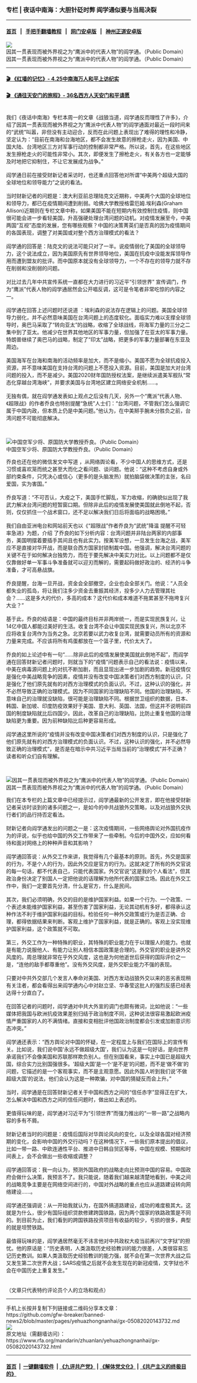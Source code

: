 ### 专栏 | 夜话中南海：大胆针砭时弊   阎学通似要与当局决裂
------------------------

#### [首页](https://github.com/gfw-breaker/banned-news2/blob/master/README.md) &nbsp;&nbsp;|&nbsp;&nbsp; [手把手翻墙教程](https://github.com/gfw-breaker/guides/wiki) &nbsp;&nbsp;|&nbsp;&nbsp; [网门安卓版](https://github.com/oGate2/oGate) &nbsp;&nbsp;|&nbsp;&nbsp; [神州正道安卓版](https://github.com/SzzdOgate/update) 



<div id="headerimg">
 <img alt="因其一贯表现而被外界视之为“鹰派中的代表人物”的阎学通。（Public Domain）" src="https://www.rfa.org/mandarin/zhuanlan/yehuazhongnanhai/gx-05082020143732.html/Yan_Xuetong-high.jpg/@@images/af4098ff-2208-47db-8296-064ff8b549f0.jpeg" title="因其一贯表现而被外界视之为“鹰派中的代表人物”的阎学通。（Public Domain）"/>
 <div id="headerimgcontents">
  <div id="headerimgcaption">
   <span>
    因其一贯表现而被外界视之为“鹰派中的代表人物”的阎学通。（Public Domain）
   </span>
   <!-- zoomattribute -->
  </div>
  <!-- headerimgcaption -->
 </div>
 <!-- headerimagecontents -->
</div>

<hr/>


#### [ 🎬  《红墙的记忆》- 4.25中南海万人和平上访纪实](http://158.247.193.181:10000/videos/legend/425.html)

 #### [ 🎬  《通往天安门的旅程》- 36名西方人天安门和平请愿 ](http://158.247.193.181:10000/videos/legend/JTT.html)

<div id="storytext">
 <div>
  <div class="slot_header">
  </div>
 </div>
 <p>
  <br/>
  我们《夜话中南海》专栏本周一的文章《战狼当道，阎学通反而理性了许多》，介绍了因其一贯表现而被外界视之为“鹰派中代表人物”的阎学通面对最近一段时间来的“武统”叫嚣，非但没有主动迎合，反而在此问题上表现出了难得的理性和冷静，坚定认为：“目前在南海和台海地区，都不会发生故意的擦枪走火，因为美国、中国大陆、台湾地区三方对军事行动的控制都非常严格。所以说，首先，在这些地区发生擦枪走火的可能性非常小。其次，即便发生了擦枪走火，有关各方也一定能够及时地把它抑制住，不让它发展成为战争。”
  <br/>
  <br/>
  阎学通日前在接受财新记者采访时，也还重点回答他对所谓“中美两个超级大国的全球地位和领导能力”之说的看法。
  <br/>
  <br/>
  当时财新记者的问题是：澳大利亚前总理陆克文近期称，中美两个大国的全球地位和领导力，都已在疫情期间遭到削弱。哈佛大学教授格雷厄姆.埃利森(Graham Allison)近期则在专栏文章中称，如果美国不能在短期内有效控制住疫情，则中国很可能会进一步看轻美国，升高强硬处理台湾问题的动机。对疫情发展至今，中美两国“互视”态度的发展，您有哪些观察？中国的决策菁英们是否真的因为疫情期间的各国表现，调整了对美国或对整个西方治理模式的看法？
  <br/>
  <br/>
  阎学通的回答是：陆克文的说法可能只对了一半。说疫情弱化了美国的全球领导力，这个说法成立，因为美国原先有世界领导地位，美国在抗疫中没能发挥领导作用而遭到盟友的批评。而中国原本就没有全球领导力，一个不存在的领导力就不存在削弱和没削弱的问题。
  <br/>
  <br/>
  对比过去几年中共宣传系统一直都在大力进行的习近平“引领世界” 宣传调门，作为“鹰派”代表人物的阎学通居然会公开唱反调，这可是令笔者非常吃惊的内容之一。
  <br/>
  <br/>
  阎学通在回答上述问题时还说道 ：埃利森的说法存在逻辑上的问题。美国全球领导力弱化，并不必然意味美国在台湾问题上的态度软化。面临实力难以支撑全球领导时，奥巴马采取了“转向亚太”的战略，收缩了全球战线，将海军力量的三分之二集中到了亚太。他减少在世界其他地区的军事力量，但加强了在亚太的军事力量。特朗普继续了奥巴马的战略，制定了“印太”战略，把更多的军事力量部署在东亚及周边。
  <br/>
  <br/>
  美国海军在台海和南海的活动频率是加大，而不是缩小。美国不愿为全球抗疫投入资源，并不意味美国在支持台湾的问题上不愿投入资源。目前，美国是加大对台湾问题的投入，而不是减少。美国2020财年国防授权法案，是继续派遣美军舰队“常态化穿越台湾海峡”，并要求美国与台湾地区建立网络安全机制……。
  <br/>
  <br/>
  无独有偶，就在阎学通发表如上观点之后没有几天，另外一个“鹰派”代表人物、《超限战》的作者乔良也特别提醒“急统”人士们：“台湾问题，不管我们怎么强调它属于中国内政，但本质上仍是中美问题。”他认为，在中美掰手腕未分胜负之前，台湾问题不可能彻底解决。
 </p>
 <p>
  <br/>
  <div class="image-inline captioned" style="width:660px;">
   <div style="width:660px;">
    <img alt="中国空军少将、原国防大学教授乔良。（Public Domain）" src="https://www.rfa.org/mandarin/zhuanlan/junshiwujinqu/mil-05072020134904.html/4e54826f.jpg" title="中国空军少将、原国防大学教授乔良。（Public Domain）"/>
   </div>
   <div class="image-caption">
    <span style="width:660px;">
     中国空军少将、原国防大学教授乔良。（Public Domain）
    </span>
    <span class="copyright">
    </span>
   </div>
  </div>
 </p>
 <p>
  乔良也还在他的微信发文中写道 ，从网络舆论看，不少中国人的思维方式，还是习惯或喜欢笼而统之甚至大而化之看问题、谈问题。他说：“这种不考虑自身或外部约束条件，只凭决心或信心（更多的是头脑发热）就拍脑袋做决策的主张，名曰爱国，实为害国。”
  <br/>
  <br/>
  乔良写道：“不可否认，大疫之下，美国手忙脚乱，军力收缩，的确貌似出现了我武力解决台湾问题的短暂窗口期。但除非此后的疫情发展使美国就此倒地不起，否则，仅仅抓住一个战术窗口，还不足以解决我们日后将面临的战略困境。”
  <br/>
  <br/>
  我们自由亚洲电台和网站前天也以《“超限战”作者乔良为“武统”降温 提醒不可轻率急进》为题，介绍 了乔良的如下分析内容：台湾问题并非陆台两家的内部事务，美国明摆着要插手其间且也有此实力。按美军设想，一旦发生台海之战，美军应不是直接对华开战，而是联合西方国家封锁制裁中国。他强调，解决台湾问题的关键不在于如何解决台独势力，而在于要先解决中美实力对比。以上问题都不是仅仅靠做好单一军事斗争准备就可以迎刃而解的，需要起码做好政治的、经济的斗争准备，才可高悬战旗。
  <br/>
  <br/>
  乔良提醒，台海一旦开战，资金会全部撤空，企业也会全部关门。他说：“人员全都失业的孤岛，将让我们注多少资金去重振其经济，投多少人力去管理其社会？……这是多大的代价，多高的成本？这代价和成本难道不拖累甚至不拖垮复兴大业？”
  <br/>
  <br/>
  基于此，乔良的结语是：中国的最终目标并非两岸统一，而是实现民族复兴，让14亿中国人都能过美好的生活。收复台湾不会让中国实现民族复兴，所以北京不应将收复台湾作为当务之急。北京若要以武力收复台湾，就需要动员所有的资源和力量来完成。不应该将所有鸡蛋都放在一个篮子里，代价太大了。
  <br/>
  <br/>
  乔良的如上论述中有一句“……除非此后的疫情发展使美国就此倒地不起”，而阎学通在回答财新记者问题时，则就当下的“疫情”问题表示自己的看法说：疫情以来，中美在病毒源问题上的对抗不断加剧，而且显现出进一步加剧的趋势。新冠疫情仅是强化中美战略竞争的因素，疫情并没有改变中国决策者们对西方制度的认识，只是强化了他们原先就有的对西方治理模式的负面认识。不过，这种认识的强化，并不必然导致正确的治理模式。因为不同国家的治理缺陷不同。他国的治理缺陷，不意味自己的治理就没缺陷，很可能是治理缺陷不同。根据世卫组织的数据，日本、韩国、新加坡、印度防疫效果好于美国、意大利、英国、法国，但这并不说明前四国的制度缺陷就比后四国少。因此，改革自己的治理缺陷，比防止重复他国的治理缺陷更为重要。因为前种缺陷比后种更容易形成。
  <br/>
  <br/>
  阎学通这里所说的“疫情并没有改变中国决策者们对西方制度的认识，只是强化了他们原先就有的对西方治理模式的负面认识。不过，这种认识的强化，并不必然导致正确的治理模式”，是否是在暗示中共习近平当局当前的“治理模式”并不正确？读者和听众们自有理解。
 </p>
 <p>
  <br/>
  <div class="image-inline captioned" style="width:1080px;">
   <div style="width:1080px;">
    <img alt="因其一贯表现而被外界视之为“鹰派中的代表人物”的阎学通。（Public Domain）" src="https://www.rfa.org/mandarin/zhuanlan/yehuazhongnanhai/gx-05042020154401.html/0cd60d54294d4db7865c915886b64990.jpg" title="因其一贯表现而被外界视之为“鹰派中的代表人物”的阎学通。（Public Domain）"/>
   </div>
   <div class="image-caption">
    <span style="width:1080px;">
     因其一贯表现而被外界视之为“鹰派中的代表人物”的阎学通。（Public Domain）
    </span>
    <span class="copyright">
    </span>
   </div>
  </div>
 </p>
 <p>
  我们在本专栏的上篇文章中已经提示过，阎学通最新的公开发言，即在他接受财新记者采访时谈到的诸多问题之一，是如今的中共战狼外交策略，以及对战狼外交执行者们的品行持否定看法。
  <br/>
  <br/>
  财新记者向阎学通发出的问题之一是：这次疫情期间，一些网络舆论对外国抗疫作为的评说，似乎也给中国的外交工作带来了一些牵制。今后的中国外交，应如何看待和面对网络上的种种声音和其影响？
  <br/>
  <br/>
  阎学通回答说：从外交工作来讲，我觉得有几个最基本的原则。首先，外交是国家的行为，不是个人的行为，因此外交应是官方的行为。这就决定了所有的外交官说的每一句话，都不代表自己，只能代表国家。外交官说“这是我的个人看法”，但其政治身份决定了别国人一定把他说的话理解为他所代表的国家立场。因此在外交工作中，我们一定要首先分清，什么是官方，什么是民间。
  <br/>
  <br/>
  其次，我们必须明确，外交的目的是维护国家利益。如果一个行为、一个政策、一个表述未能维护国家利益，甚至伤害了国家利益，无论其动机有多好，都得承认这种作法不利于维护国家利益的目标。检验任何一种外交政策或行为是否正确、合理，都得依据结果来判断。客观上维护了国家利益，就是正确的。客观上没实现维护国家利益，这个政策就不可取。
  <br/>
  <br/>
  第三，外交工作为一种特殊的职业，其特殊的职业能力在于以理服人的能力。也就是有能力说服他人、有能力让别人相信本国政策是合理的。外交官的职业是讲外交风度的。周总理就非常在乎外交风度，这也是为何他逝世后获得的国际评价之一是，“连他的敌手都尊重他”。没有外交风度，是外交职业能力不强的表现。
  <br/>
  <br/>
  只要对中共外交部几个发言人奉命对美国、对西方发动战狼外交以来的恶劣表现稍有关注者，都会看得出来阎学通内心中对赵立坚、华春莹这批人的强烈反感已经表达得十分直白了。
  <br/>
  <br/>
  在回答记者的问题时，阎学通对中共大外宣的调门也颇有微词，比如他说：“一些媒体把我国与欧洲抗疫效果差别归结于政治制度不同，这种说法很容易激起欧洲疫情严重国家的人的不满情绪。直接和变相批评他国政治制度都会引发或加剧意识形态冲突。”
  <br/>
  <br/>
  阎学通还表示：“西方舆论对中国的怀疑，在一定程度上与我们在国际上的宣传有关。比如说，我们说中国‘永远不做超级大国’，我们认为这是一句好话，是向世界承诺我们不会像美国和苏联那样欺负别人。但在别国看来，事实上中国已是超级大国，综合实力比别国强很多。‘超级大国’是一个‘是不是’的问题，而不是‘做不做’的问题，它描述的是一个客观事实，而不是主观意愿。因此外国人听到我们说‘不做超级大国’的说法，他们会认为这是一种欺骗，对中国的猜疑反而会上升。”
  <br/>
  <br/>
  当时，阎学通是在回答财新记者关于中国和西方之间的“信任赤字”显得正在扩大，怎么解决中国和西方之间的信任问题时，做出如上表述的。
  <br/>
  <br/>
  更值得玩味的是，阎学通对习近平为“引领世界”而强力推出的“一带一路”之战略内容的多有不屑。
  <br/>
  <br/>
  财新记者当时的问题是：疫情后国际对华舆论风向的变化，以及全球各国对经济预期的变化，会影响中国的外交行动吗？在这种情况下，一些我们原本提出的倡议，比如一带一路、中欧连通性平台、推进中日韩自贸区等等，中国在规模、预期和时间表上，会不会做出一些收缩或调整？
  <br/>
  <br/>
  阎学通回答说：我一向认为，预测外国政府的战略走向比预测中国的容易。中国政府会做什么决策，我预言不了。我只能说，随着我们越来越清楚地看到，中美之间的战略竞争主要是在网络空间进行的，中国对外战略的重点也应从道路建设转向网络建设……。
  <br/>
  <br/>
  阎学通还强调说：从一开始我就认为，在国外搞道路建设，成功的难度极其大。这就是为什么，很少有国际组织贷款修建跨国铁路，因为两个国家的铁路政策是不同的。到目前为止，我们看到的跨国铁路投资项目有收益的较少，亏损的很多，典型的就是坦赞铁路。
  <br/>
  <br/>
  最值得玩味的是，阎学通居然毫无不讳言他对中共政权大疫当前再兴“文字狱”的担忧。他的原话是：“历史表明，人类汲取历史经验教训的能力很差，人类很容易忘记历史教训。如果人类汲取历史经验教训的能力强，就不会在第一次世界大战之后又发生第二次世界大战；SARS疫情之后就不会发生现在的新冠疫情，文字狱也不会在中国历史上重复发生。”
  <br/>
  <br/>
  <br/>
  （文章只代表特约评论员个人的立场和观点）
 </p>
</div>

<hr/>
手机上长按并复制下列链接或二维码分享本文章：<br/>
https://github.com/gfw-breaker/banned-news2/blob/master/pages/yehuazhongnanhai/gx-05082020143732.md <br/>
<a href='https://github.com/gfw-breaker/banned-news2/blob/master/pages/yehuazhongnanhai/gx-05082020143732.md'><img src='https://github.com/gfw-breaker/banned-news2/blob/master/pages/yehuazhongnanhai/gx-05082020143732.md.png'/></a> <br/>
原文地址（需翻墙访问）：https://www.rfa.org/mandarin/zhuanlan/yehuazhongnanhai/gx-05082020143732.html


------------------------
#### [首页](https://github.com/gfw-breaker/banned-news2/blob/master/README.md) &nbsp;|&nbsp; [一键翻墙软件](https://github.com/gfw-breaker/nogfw/blob/master/README.md) &nbsp;| [《九评共产党》](https://github.com/gfw-breaker/9ping.md/blob/master/README.md#九评之一评共产党是什么) | [《解体党文化》](https://github.com/gfw-breaker/jtdwh.md/blob/master/README.md) | [《共产主义的终极目的》](https://github.com/gfw-breaker/gczydzjmd.md/blob/master/README.md)


<img src='http://gfw-breaker.win/banned-news2/pages/yehuazhongnanhai/gx-05082020143732.md' width='0px' height='0px'/>